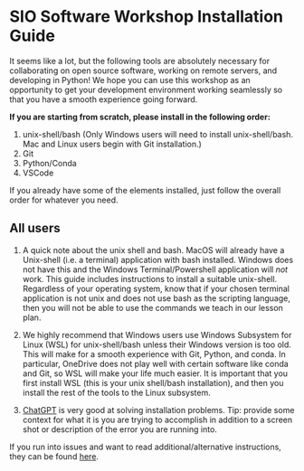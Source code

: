 # SIO Software Workshop Installation Guide

It seems like a lot, but the following tools are absolutely necessary for collaborating on open source software, working on remote servers, and developing in Python! We hope you can use this workshop as an opportunity to get your development environment working seamlessly so that you have a smooth experience going forward.

**If you are starting from scratch, please install in the following order:**

1) unix-shell/bash (Only Windows users will need to install unix-shell/bash. Mac and Linux users begin with Git installation.)
2) Git 
3) Python/Conda 
4) VSCode

If you already have some of the elements installed, just follow the overall order for whatever you need. 

## All users

1) A quick note about the unix shell and bash. MacOS will already have a Unix-shell (i.e. a terminal) application with bash installed. Windows does not have this and the Windows Terminal/Powershell application will _not_ work. This guide includes instructions to install a suitable unix-shell. Regardless of your operating system, know that if your chosen terminal application is not unix and does not use bash as the scripting language, then you will not be able to use the commands we teach in our lesson plan. 

2) We highly recommend that Windows users use Windows Subsystem for Linux (WSL) for unix-shell/bash unless their Windows version is too old. This will make for a smooth experience with Git, Python, and conda. In particular, OneDrive does not play well with certain software like conda and Git, so WSL will make your life much easier. It is important that you first install WSL (this is your unix shell/bash installation), and then you install the rest of the tools to the Linux subsystem.

3) [ChatGPT](https://chatgpt.com/) is very good at solving installation problems. Tip: provide some context for what it is you are trying to accomplish in addition to a screen shot or description of the error you are running into. 

If you run into issues and want to read additional/alternative instructions, they can be found [here](https://carpentries.github.io/workshop-template/install_instructions/).